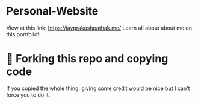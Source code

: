 # Personal-Website
View at this link: 
https://jayprakashpathak.me/ 
Learn all about about me on this portfolio!

# 🚨 Forking this repo and copying code
If you copied the whole thing, giving some credit would be nice but I can't force you to do it.
